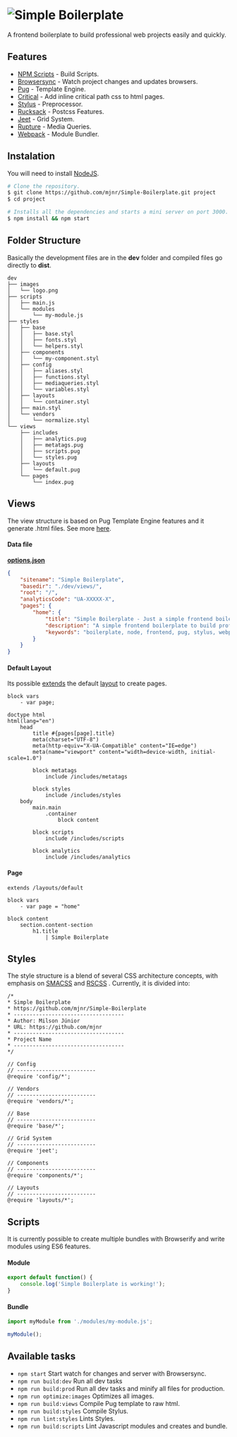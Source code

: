 # ![Simple Boilerplate](https://raw.githubusercontent.com/mjnr/Simple-Boilerplate/refactor/dist/assets/images/logo.jpg)

A frontend boilerplate to build professional web projects easily and quickly.

## Features
- [NPM Scripts](https://docs.npmjs.com/misc/scripts) - Build Scripts.
- [Browsersync](http://www.browsersync.io/) - Watch project changes and updates browsers.
- [Pug](http://jade-lang.com/) - Template Engine.
- [Critical](https://github.com/addyosmani/critical) - Add inline critical path css to html pages.
- [Stylus](http://stylus-lang.com/) - Preprocessor.
- [Rucksack](https://simplaio.github.io/rucksack/) - Postcss Features.
- [Jeet](http://jeet.gs/) - Grid System.
- [Rupture](http://jenius.github.io/rupture/) - Media Queries.
- [Webpack](https://webpack.github.io/) - Module Bundler.

## Instalation

You will need to install [NodeJS](http://nodejs.org/).

```sh
# Clone the repository.
$ git clone https://github.com/mjnr/Simple-Boilerplate.git project
$ cd project

# Installs all the dependencies and starts a mini server on port 3000.
$ npm install && npm start
```

## Folder Structure
Basically the development files are in the **dev** folder and compiled files go directly to **dist**.
```
dev
├── images
│   └── logo.png
├── scripts
│   ├── main.js
│   └── modules
│       └── my-module.js
├── styles
│   ├── base
│   │   ├── base.styl
│   │   ├── fonts.styl
│   │   └── helpers.styl
│   ├── components
│   │   └── my-component.styl
│   ├── config
│   │   ├── aliases.styl
│   │   ├── functions.styl
│   │   ├── mediaqueries.styl
│   │   └── variables.styl
│   ├── layouts
│   │   └── container.styl
│   ├── main.styl
│   └── vendors
│       └── normalize.styl
└── views
    ├── includes
    │   ├── analytics.pug
    │   ├── metatags.pug
    │   ├── scripts.pug
    │   └── styles.pug
    ├── layouts
    │   └── default.pug
    └── pages
        └── index.pug
```

## Views
The view structure is based on Pug Template Engine features and it generate .html files. See more [here](http://jade-lang.com/reference/).

#### Data file
**[options.json]("./options.json")**
```json
{
	"sitename": "Simple Boilerplate",
	"basedir": "./dev/views/",
	"root": "/",
	"analyticsCode": "UA-XXXXX-X",
	"pages": {
		"home": {
			"title": "Simple Boilerplate - Just a simple frontend boilerplate",
			"description": "A simple frontend boilerplate to build professional web projects easily and quickly.",
			"keywords": "boilerplate, node, frontend, pug, stylus, webpack"
		}
	}
}
```
#### Default Layout
Its possible [extends](http://jade-lang.com/reference/extends/) the default [layout]("dev/views/layouts/default.pug") to create pages.
```jade
block vars
	- var page;

doctype html
html(lang="en")
	head
		title #{pages[page].title}
		meta(charset="UTF-8")
		meta(http-equiv="X-UA-Compatible" content="IE=edge")
		meta(name="viewport" content="width=device-width, initial-scale=1.0")
		
		block metatags
			include /includes/metatags

		block styles
			include /includes/styles
	body
		main.main
			.container
				block content

		block scripts
			include /includes/scripts

		block analytics
			include /includes/analytics

```

#### Page
```jade
extends /layouts/default

block vars
	- var page = "home"

block content
	section.content-section
		h1.title
			| Simple Boilerplate

```

## Styles
The style structure is a blend of several CSS architecture concepts, with emphasis on [SMACSS](https://smacss.com/book) and [RSCSS](http://rscss.io/) . Currently, it is divided into:

```stylus
/*
* Simple Boilerplate
* https://github.com/mjnr/Simple-Boilerplate
* -----------------------------------
* Author: Milson Júnior
* URL: https://github.com/mjnr
* -----------------------------------
* Project Name
* -----------------------------------
*/

// Config
// -------------------------
@require 'config/*';

// Vendors
// -------------------------
@require 'vendors/*';

// Base
// -------------------------
@require 'base/*';

// Grid System
// -------------------------
@require 'jeet';

// Components
// -------------------------
@require 'components/*';

// Layouts
// -------------------------
@require 'layouts/*';
```

## Scripts
It is currently possible to create multiple bundles with Browserify and write modules using ES6 features.

#### Module
```javascript
export default function() {
	console.log('Simple Boilerplate is working!');
}
```

#### Bundle
```javascript
import myModule from './modules/my-module.js';

myModule();
```

## Available tasks
- `npm start` Start watch for changes and server with Browsersync.
- `npm run build:dev` Run all dev tasks
- `npm run build:prod` Run all dev tasks and minify all files for production.
- `npm run optimize:images` Optimizes all images.
- `npm run build:views` Compile Pug template to raw html.
- `npm run build:styles` Compile Stylus.
- `npm run lint:styles` Lints Styles.
- `npm run build:scripts` Lint Javascript modules and creates and bundle.
